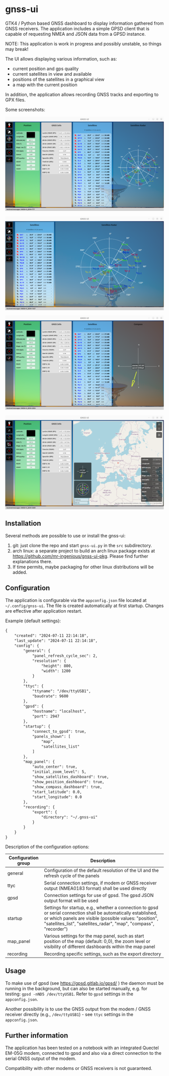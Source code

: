 # gnss-ui
GTK4 / Python based GNSS dashboard to display information gathered from GNSS receivers. The application includes a simple GPSD client that is capable of requesting NMEA and JSON data from a GPSD instance.

NOTE: This application is work in progress and possibly unstable, so things may break!

The UI allows displaying various information, such as:

* current position and gps quality
* current satellites in view and available
* positions of the satellites in a graphical view
* a map with the current position

In addition, the application allows recording GNSS tracks and exporting to GPX files.

Some screenshots:

![Main window with position and satellites information](./screenshots/gnss-ui1.png)

![Main window with position, satellites information and map](./screenshots/gnss-ui2.png)

![Main window with all information](./screenshots/gnss-ui3.png)

![Main window with all information](./screenshots/gnss-ui4.png)


## Installation

Several methods are possible to use or install the gnss-ui:

1. git: just clone the repo and start `gnss-ui.py` in the `src` subdirectory.
2. arch linux: a separate project to build an arch linux package exists at https://github.com/mr-ingenious/gnss-ui-pkg. Please find further explanations there.
3. If time permits, maybe packaging for other linux distributions will be added.

## Configuration
The application is configurable via the `appconfig.json` file located at `~/.config/gnss-ui`. The file is created automatically at first startup. Changes are effective after application restart.

Example (default settings):

    {
        "created": "2024-07-11 22:14:18",
        "last_update": "2024-07-11 22:14:18",
        "config": {
            "general": {
                "panel_refresh_cycle_sec": 2,
                "resolution": {
                    "height": 800,
                    "width": 1200
                }
            },
            "ttyc": {
                "ttyname": "/dev/ttyUSB1",
                "baudrate": 9600
            },
            "gpsd": {
                "hostname": "localhost",
                "port": 2947
            },
            "startup": {
                "connect_to_gpsd": true,
                "panels_shown": [
                    "map",
                    "satellites_list"
                ]
            },
            "map_panel": {
                "auto_center": true,
                "initial_zoom_level": 5,
                "show_satellites_dashboard": true,
                "show_position_dashboard": true,
                "show_compass_dashboard": true,
                "start_latitude": 0.0,
                "start_longitude": 0.0
            },
            "recording": {
                "export": {
                    "directory": "~/.gnss-ui"
                }
            }
        }
    }

Description of the configuration options:

| Configuration group | Description |
|---|---|
| general | Configuration of the default resolution of the UI and the refresh cycle of the panels | 
| ttyc  | Serial connection settings, if modem or GNSS receiver output (NMEA0183 format) shall be used directly |
| gpsd | Connection settings for use of gpsd. The gpsd JSON output format will be used |
| startup | Settings for startup, e.g., whether a connection to gpsd or serial connection shall be automatically established, or which panels are visible (possible values: "position", "satellites_list", "satellites_radar", "map", "compass", "recorder") |
| map_panel | Various settings for the map panel, such as start position of the map (default: 0,0), the zoom level or visibility of different dashboards within the map panel |
| recording | Recording specific settings, such as the export directory |

## Usage

To make use of gpsd (see https://gpsd.gitlab.io/gpsd/ ) the daemon must be running in the background, but can also be started manually, e.g. for testing: `gpsd -nND5 /dev/ttyUSB1`. Refer to `gpsd` settings in the `appconfig.json`.

Another possibility is to use the GNSS output from the modem / GNSS receiver directly (e.g., `/dev/ttyUSB1`) - see `ttyc` settings in the `appconfig.json`.

## Further information

The application has been tested on a notebook with an integrated Quectel EM-05G modem, connected to gpsd and also via a direct connection to the serial GNSS output of the modem.

Compatibility with other modems or GNSS receivers is not guaranteed.
